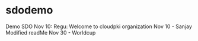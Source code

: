 # sdodemo
Demo SDO
Nov 10: Regu: Welcome to cloudpki organization
Nov 10 - Sanjay Modified readMe
Nov 30 - Worldcup
